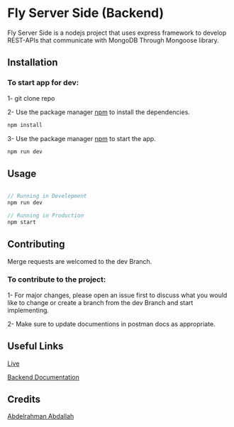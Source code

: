 # Fly Server Side (Backend)

Fly Server Side is a nodejs project that uses express framework to develop REST-APIs that communicate with MongoDB Through Mongoose library.

## Installation

### To start app for dev:

1- git clone repo

2- Use the package manager [npm](https://www.npmjs.com/) to install the dependencies.

```bash
npm install
```

3- Use the package manager [npm](https://www.npmjs.com/) to start the app.

```bash
npm run dev
```

## Usage

```javascript

// Running in Develepment
npm run dev

// Running in Production
npm start

```
## Contributing

Merge requests are welcomed to the dev Branch.

### To contribute to the project:

1- For major changes, please open an issue first to discuss what you would like to change or create a branch from the dev Branch and start implementing.

2- Make sure to update documentions in postman docs as appropriate.

## Useful Links

[Live](https://fly-tbum.onrender.com/)

[Backend Documentation](https://documenter.getpostman.com/view/16108070/2s93Y5PKmZ)

## Credits

[Abdelrahman Abdallah](https://code-portfolio-lac.vercel.app/)
  
